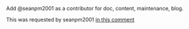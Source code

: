 Add @seanpm2001 as a contributor for doc, content, maintenance, blog.

This was requested by seanpm2001 [in this comment](https://github.com/seanpm2001/Degoogle-your-life/issues/18#issuecomment-1004411924)
